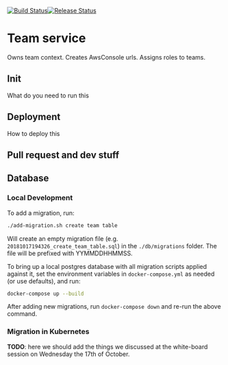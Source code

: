 [![Build Status](https://dfds.visualstudio.com/DevelopmentExcellence/_apis/build/status/team-service-CI?branch=master)](https://dfds.visualstudio.com/DevelopmentExcellence/_build/latest?definitionId=901&branch=master)[![Release Status](https://dfds.vsrm.visualstudio.com/_apis/public/Release/badge/ace5e409-c242-4356-93f4-23c53a3dc87b/35/57)](https://dfds.visualstudio.com/DevelopmentExcellence/_release?definitionId=35&_a=releases)

# Team service
Owns team context.
Creates AwsConsole urls.
Assigns roles to teams.

## Init 
What do you need to run this

## Deployment
How to deploy this

## Pull request and dev stuff

## Database

### Local Development

To add a migration, run:

```sh
./add-migration.sh create team table
```

Will create an empty migration file (e.g. `20181017194326_create_team_table.sql`) in the `./db/migrations` folder. The file will be prefixed with YYMMDDHHMMSS.

To bring up a local postgres database with all migration scripts applied against it, set the environment variables in `docker-compose.yml` as needed (or use defaults), and run:

```sh
docker-compose up --build
```

After adding new migrations, run `docker-compose down` and re-run the above command.

### Migration in Kubernetes

**TODO**: here we should add the things we discussed at the white-board session on Wednesday the 17th of October.

